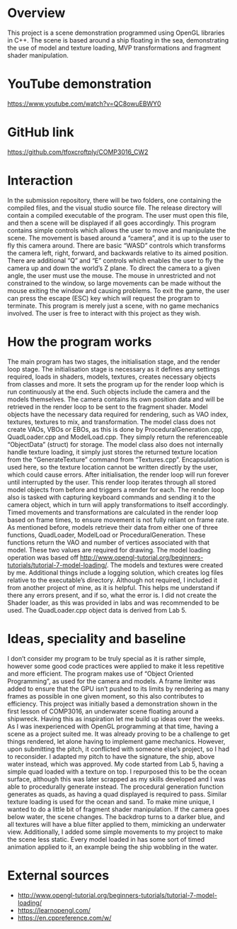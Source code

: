 # Overview
This project is a scene demonstration programmed using OpenGL libraries in C++. The scene is based around a ship floating in the sea, demonstrating the use of model and texture loading, MVP transformations and fragment shader manipulation.

# YouTube demonstration
https://www.youtube.com/watch?v=QC8owuEBWY0

# GitHub link
https://github.com/tfoxcroftply/COMP3016_CW2

# Interaction
In the submission repository, there will be two folders, one containing the compiled files, and the visual studio source file. The release directory will contain a compiled executable of the program. The user must open this file, and then a scene will be displayed if all goes accordingly.
This program contains simple controls which allows the user to move and manipulate the scene. The movement is based around a “camera”, and it is up to the user to fly this camera around. 
There are basic “WASD” controls which transforms the camera left, right, forward, and backwards relative to its aimed position. There are additional “Q” and “E” controls which enables the user to fly the camera up and down the world’s Z plane.
To direct the camera to a given angle, the user must use the mouse. The mouse in unrestricted and not constrained to the window, so large movements can be made without the mouse exiting the window and causing problems.
To exit the game, the user can press the escape (ESC) key which will request the program to terminate.
This program is merely just a scene, with no game mechanics involved. The user is free to interact with this project as they wish.

# How the program works
The main program has two stages, the initialisation stage, and the render loop stage.
The initialisation stage is necessary as it defines any settings required, loads in shaders, models, textures, creates necessary objects from classes and more. It sets the program up for the render loop which is run continuously at the end.
Such objects include the camera and the models themselves. The camera contains its own position data and will be retrieved in the render loop to be sent to the fragment shader. Model objects have the necessary data required for rendering, such as VAO index, textures, textures to mix, and transformation. The model class does not create VAOs, VBOs or EBOs, as this is done by ProceduralGeneration.cpp, QuadLoader.cpp and ModelLoad.cpp. They simply return the referenceable “ObjectData” (struct) for storage. The model class also does not internally handle texture loading, it simply just stores the returned texture location from the “GenerateTexture” command from “Textures.cpp”. Encapsulation is used here, so the texture location cannot be written directly by the user, which could cause errors.
After initialisation, the render loop will run forever until interrupted by the user. This render loop iterates through all stored model objects from before and triggers a render for each. The render loop also is tasked with capturing keyboard commands and sending it to the camera object, which in turn will apply transformations to itself accordingly. Timed movements and transformations are calculated in the render loop based on frame times, to ensure movement is not fully reliant on frame rate.
As mentioned before, models retrieve their data from either one of three functions, QuadLoader, ModelLoad or ProceduralGeneration. These functions return the VAO and number of vertices associated with that model. These two values are required for drawing. The model loading operation was based off http://www.opengl-tutorial.org/beginners-tutorials/tutorial-7-model-loading/. The models and textures were created by me.
Additional things include a logging solution, which creates log files relative to the executable’s directory. Although not required, I included it from another project of mine, as it is helpful. This helps me understand if there any errors present, and if so, what the error is.
I did not create the Shader loader, as this was provided in labs and was recommended to be used. The QuadLoader.cpp object data is derived from Lab 5.

# Ideas, speciality and baseline
I don’t consider my program to be truly special as it is rather simple, however some good code practices were applied to make it less repetitive and more efficient. The program makes use of “Object Oriented Programming”, as used for the camera and models. A frame limiter was added to ensure that the GPU isn’t pushed to its limits by rendering as many frames as possible in one given moment, so this also contributes to efficiency.
This project was initially based a demonstration shown in the first lesson of COMP3016, an underwater scene floating around a shipwreck. Having this as inspiration let me build up ideas over the weeks. As I was inexperienced with OpenGL programming at that time, having a scene as a project suited me. It was already proving to be a challenge to get things rendered, let alone having to implement game mechanics.
However, upon submitting the pitch, it conflicted with someone else’s project, so I had to reconsider. I adapted my pitch to have the signature, the ship, above water instead, which was approved.
My code started from Lab 5, having a simple quad loaded with a texture on top. I repurposed this to be the ocean surface, although this was later scrapped as my skills developed and I was able to procedurally generate instead. The procedural generation function generates as quads, as having a quad displayed is required to pass. Similar texture loading is used for the ocean and sand.
To make mine unique, I wanted to do a little bit of fragment shader manipulation. If the camera goes below water, the scene changes. The backdrop turns to a darker blue, and all textures will have a blue filter applied to them, mimicking an underwater view. 
Additionally, I added some simple movements to my project to make the scene less static. Every model loaded in has some sort of timed animation applied to it, an example being the ship wobbling in the water.

# External sources
- http://www.opengl-tutorial.org/beginners-tutorials/tutorial-7-model-loading/
- https://learnopengl.com/
- https://en.cppreference.com/w/
